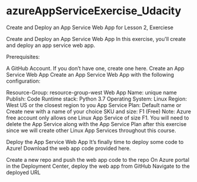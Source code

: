 # azureAppServiceExercise_Udacity
Create and Deploy an App Service Web App for Lesson 2, Exerciese

Create and Deploy an App Service Web App
In this exercise, you'll create and deploy an app service web app.

Prerequisites:

A GitHub Account. If you don’t have one, create one here.
Create an App Service Web App
Create an App Service Web App with the following configuration:

Resource-Group: resource-group-west
Web App Name: unique name
Publish: Code
Runtime stack: Python 3.7
Operating System: Linux
Region: West US or the closest region to you
App Service Plan: Default name or Create new with a name of your choice
SKU and size: F1 (Free)
Note: Azure free account only allows one Linux App Service of size F1. You will need to delete the App Service along with the App Service Plan after this exercise since we will create other Linux App Services throughout this course.

Deploy the App Service Web App
It’s finally time to deploy some code to Azure! Download the web app code provided here.

Create a new repo and push the web app code to the repo
On Azure portal in the Deployment Center, deploy the web app from GitHub
Navigate to the deployed URL
